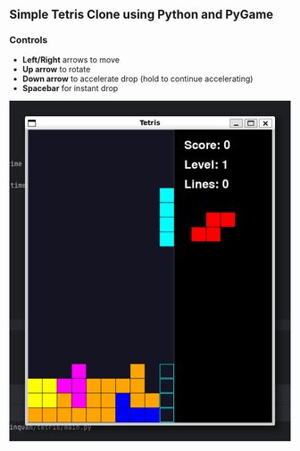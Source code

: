 ## Simple Tetris Clone using Python and PyGame

### Controls
* **Left/Right** arrows to move
* **Up arrow** to rotate
* **Down arrow** to accelerate drop (hold to continue accelerating)
* **Spacebar** for instant drop

![Tetris](tetris.png)